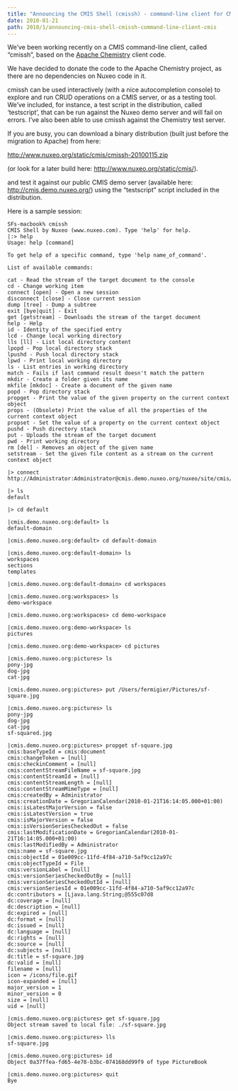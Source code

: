 ```yaml
---
title: "Announcing the CMIS Shell (cmissh) - command-line client for CMIS"
date: 2010-01-21
path: 2010/1/announcing-cmis-shell-cmissh-command-line-client-cmis
---
```


<p>We&#8217;ve been working recently on a CMIS command-line client, called
&#8220;cmissh&#8221;, based on the <a href="http://incubator.apache.org/chemistry">Apache Chemistry</a>
client code.</p> 
<p>We have decided to donate the code to the Apache Chemistry project, as
there are no dependencies on Nuxeo code in it.</p> 
<p>cmissh can be used interactively (with a nice autocompletion console)
to explore and run CRUD operations on a CMIS server, or as a testing
tool. We&#8217;ve included, for instance, a test script in the distribution,
called &#8216;testscript&#8217;, that can be run against the Nuxeo demo server and
will fail on errors. I&#8217;ve also been able to use cmissh against the
Chemistry test server.</p> 
<p>If you are busy, you can download a binary distribution (built just
before the migration to Apache) from here:</p> 
<p><a href="http://www.nuxeo.org/static/cmis/cmissh-20100115.zip">http://www.nuxeo.org/static/cmis/cmissh-20100115.zip</a></p> 
<p>(or look for a later build here: <a href="http://www.nuxeo.org/static/cmis/">http://www.nuxeo.org/static/cmis/</a>).</p> 
<p>and test it against our public CMIS demo server (available here:
<a href="http://cmis.demo.nuxeo.org/">http://cmis.demo.nuxeo.org/</a>) using the &#8220;testscript&#8221; script included
in the distribution.</p> 
<p>Here is a sample session:</p> 

<pre><code class="prettyprint lang-text">SFs-macbook% cmissh
CMIS Shell by Nuxeo (www.nuxeo.com). Type 'help' for help.
|:&gt; help
Usage: help [command]

To get help of a specific command, type 'help name_of_command'.

List of available commands:

cat - Read the stream of the target document to the console
cd - Change working item
connect [open] - Open a new session
disconnect [close] - Close current session
dump [tree] - Dump a subtree
exit [bye|quit] - Exit
get [getstream] - Downloads the stream of the target document
help - Help
id - Identity of the specified entry
lcd - Change local working directory
lls [ll] - List local directory content
lpopd - Pop local directory stack
lpushd - Push local directory stack
lpwd - Print local working directory
ls - List entries in working directory
match - Fails if last command result doesn't match the pattern
mkdir - Create a folder given its name
mkfile [mkdoc] - Create a document of the given name
popd - Pop directory stack
propget - Print the value of the given property on the current context object
props - (Obsolete) Print the value of all the properties of the current context object
propset - Set the value of a property on the current context object
pushd - Push directory stack
put - Uploads the stream of the target document
pwd - Print working directory
rm [del] - Removes an object of the given name
setstream - Set the given file content as a stream on the current context object

|&gt; connect http://Administrator:Administrator@cmis.demo.nuxeo.org/nuxeo/site/cmis/repository

|&gt; ls
default

|&gt; cd default

|cmis.demo.nuxeo.org:default&gt; ls
default-domain

|cmis.demo.nuxeo.org:default&gt; cd default-domain

|cmis.demo.nuxeo.org:default-domain&gt; ls
workspaces
sections
templates

|cmis.demo.nuxeo.org:default-domain&gt; cd workspaces

|cmis.demo.nuxeo.org:workspaces&gt; ls
demo-workspace

|cmis.demo.nuxeo.org:workspaces&gt; cd demo-workspace

|cmis.demo.nuxeo.org:demo-workspace&gt; ls
pictures

|cmis.demo.nuxeo.org:demo-workspace&gt; cd pictures

|cmis.demo.nuxeo.org:pictures&gt; ls
pony-jpg
dog-jpg
cat-jpg

|cmis.demo.nuxeo.org:pictures&gt; put /Users/fermigier/Pictures/sf-square.jpg 

|cmis.demo.nuxeo.org:pictures&gt; ls
pony-jpg
dog-jpg
cat-jpg
sf-squared.jpg

|cmis.demo.nuxeo.org:pictures&gt; propget sf-square.jpg
cmis:baseTypeId = cmis:document
cmis:changeToken = [null]
cmis:checkinComment = [null]
cmis:contentStreamFileName = sf-square.jpg
cmis:contentStreamId = [null]
cmis:contentStreamLength = [null]
cmis:contentStreamMimeType = [null]
cmis:createdBy = Administrator
cmis:creationDate = GregorianCalendar(2010-01-21T16:14:05.000+01:00)
cmis:isLatestMajorVersion = false
cmis:isLatestVersion = true
cmis:isMajorVersion = false
cmis:isVersionSeriesCheckedOut = false
cmis:lastModificationDate = GregorianCalendar(2010-01-21T16:14:05.000+01:00)
cmis:lastModifiedBy = Administrator
cmis:name = sf-square.jpg
cmis:objectId = 01e009cc-11fd-4f84-a710-5af9cc12a97c
cmis:objectTypeId = File
cmis:versionLabel = [null]
cmis:versionSeriesCheckedOutBy = [null]
cmis:versionSeriesCheckedOutId = [null]
cmis:versionSeriesId = 01e009cc-11fd-4f84-a710-5af9cc12a97c
dc:contributors = [Ljava.lang.String;@555c07d8
dc:coverage = [null]
dc:description = [null]
dc:expired = [null]
dc:format = [null]
dc:issued = [null]
dc:language = [null]
dc:rights = [null]
dc:source = [null]
dc:subjects = [null]
dc:title = sf-square.jpg
dc:valid = [null]
filename = [null]
icon = /icons/file.gif
icon-expanded = [null]
major_version = 1
minor_version = 0
size = [null]
uid = [null]

|cmis.demo.nuxeo.org:pictures&gt; get sf-square.jpg
Object stream saved to local file: ./sf-square.jpg

|cmis.demo.nuxeo.org:pictures&gt; lls
sf-square.jpg

|cmis.demo.nuxeo.org:pictures&gt; id
Object 0a37ffea-fd65-4e78-b3bc-074168dd99f9 of type PictureBook

|cmis.demo.nuxeo.org:pictures&gt; quit
Bye
</code></pre> 
 

